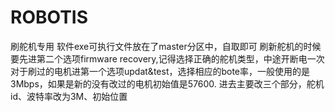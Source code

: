 # ROBOTIS
刷舵机专用
软件exe可执行文件放在了master分区中，自取即可
刷新舵机的时候要先进第二个选项firmware recovery,记得选择正确的舵机类型，中途开断电一次
对于刷过的电机进第一个选项updat&test，选择相应的bote率，一般使用的是3Mbps，如果是新的没有改过的电机初始值是57600.
进去主要改三个部分，舵机id、波特率改为3M、初始位置
